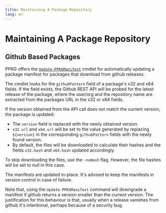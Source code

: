 ```yaml
---
title: Maintaining A Package Repository
lang: en
---
```


# Maintaining A Package Repository

## Github Based Packages
PPKG offers the [`Update-PPKGManifest`](cmdlets/Update-PPKGManifest.md) cmdlet for automatically updating a package manifest for packages that download from github releases.

The cmdlet looks for the `githubPattern` field of a package's x32 and x64 fields.
If the field exists, the Github REST API will be probed for the latest release of the package, where the user/org and the repository name are extracted from the packages URL in the x32 or x64 fields.

If the version obtained from the API call does not match the current version, the package is updated:
- The `version` field is replaced with the newly obtained version.
- `x32.url` and `x64.url` will be set to the value generated by replacing `${version}` in the corresponding `githubPattern` fields with the newly found version.
- By default, the files will be downloaded to calculate their hashes and the fields `x32.hash` and `x64.hash` updated accordingly.

To skip downloading the files, use the `-noHash` flag. However, the file hashes will be set to null in this case.

The manifests are updated in-place. It's advised to keep the manifests in version control in case of failure.

Note that, using the `Update-PPKGManifest` command will downgrade a manifest if github returns a version smaller than the current version.
The justification for this behaviour is that, usually when a release vanishes from github it's intentional, perhaps because of a security bug.
